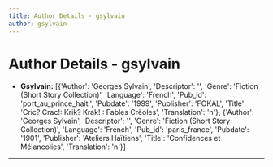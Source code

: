```yaml
---
title: Author Details - gsylvain
author: gsylvain
---
```


# Author Details - gsylvain

<ul>
    <li><strong>Gsylvain:</strong> [{'Author': 'Georges Sylvain', 'Descriptor': '', 'Genre': 'Fiction (Short Story Collection)', 'Language': 'French', 'Pub_id': 'port_au_prince_haiti', 'Pubdate': '1999', 'Publisher': 'FOKAL', 'Title': 'Cric? Crac!: Krik? Krak! : Fables Crèoles', 'Translation': 'n'}, {'Author': 'Georges Sylvain', 'Descriptor': '', 'Genre': 'Fiction (Short Story Collection)', 'Language': 'French', 'Pub_id': 'paris_france', 'Pubdate': '1901', 'Publisher': 'Ateliers Haïtiens', 'Title': 'Confidences et Mélancolies', 'Translation': 'n'}]</li>
</ul>
<hr>